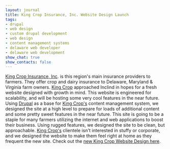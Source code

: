 ```yaml
---
layout: journal
title: King Crop Insurance, Inc. Website Design Launch
tags: 
- drupal
- web design
- custom drupal development
- web design
- content management systems
- delaware web developer
- delaware web development
show_chat: true
show_contacts: false
---
```


<a href="" target="_blank">King Crop Insurance, Inc</a>. is this region's main insurance providers to farmers. They offer crop and dairy insurance to Delaware, Maryland &amp; Virginia farm owners. <a href="" target="_blank">King Crop</a> approached Inclind in hopes for a fresh website designed with growth in mind. This website is engineered for scalability, and will be hosting some very cool features in the near future.   Using <a href="/cms/drupal-cms.htm" title="Drupal Content Management System">Drupal</a> as a base for <a href="http://www.kingcrop.com" target="_blank">King Crop's</a> content management system, we designed the site at a high level to prepare for loads of additional content and some pretty sweet features in the near future. This site is going to be a staple for many farmers utilizing the internet and web applications to boost their business.      Using rugged features, we designed the site to be clean, but approachable. <a href="http://www.kingcrop.com" target="_blank">King Crop's</a> clientele isn't interested in stuffy or corporate, and we designed the website to make them feel right at home as they frequent the new site. Check out the <a href="http://www.kingcrop.com" title="Delmarva Crop &amp; Dairy Insurance">new King Crop Website Design here</a>.